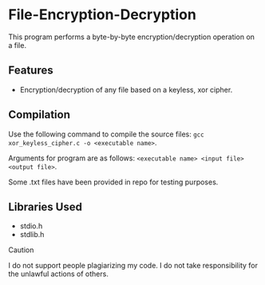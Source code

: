 # File-Encryption-Decryption
This program performs a byte-by-byte encryption/decryption operation on a file.

## Features
- Encryption/decryption of any file based on a keyless, xor cipher.

## Compilation
Use the following command to compile the source files: `gcc xor_keyless_cipher.c -o <executable name>`.

Arguments for program are as follows: `<executable name> <input file> <output file>`.

Some .txt files have been provided in repo for testing purposes.

## Libraries Used
- stdio.h
- stdlib.h

> [!CAUTION]
> I do not support people plagiarizing my code. I do not take responsibility for the unlawful actions of others.